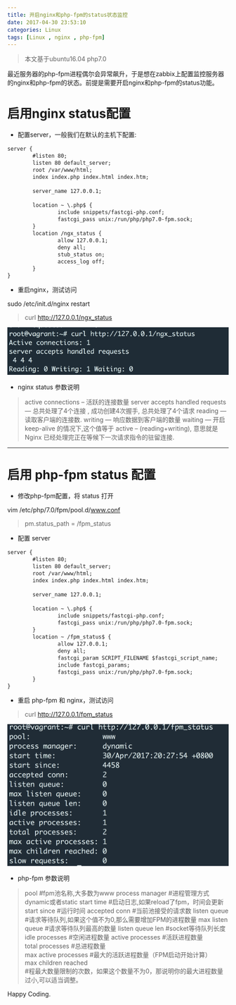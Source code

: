 ```yaml
---
title: 开启nginx和php-fpm的status状态监控
date: 2017-04-30 23:53:10
categories: Linux
tags: [Linux , nginx , php-fpm]
---
```



> 本文基于ubuntu16.04 php7.0

最近服务器的php-fpm进程偶尔会异常飙升，于是想在zabbix上配置监控服务器的nginx和php-fpm的状态。前提是需要开启nginx和php-fpm的status功能。

# 启用nginx status配置

- 配置server，一般我们在默认的主机下配置:

```
server {
        #listen 80;
        listen 80 default_server;
        root /var/www/html;
        index index.php index.html index.htm;

        server_name 127.0.0.1;

        location ~ \.php$ {
                include snippets/fastcgi-php.conf;
                fastcgi_pass unix:/run/php/php7.0-fpm.sock;
        }
        location /ngx_status {
                allow 127.0.0.1;
                deny all;
                stub_status on;
                access_log off;
        }
}
```
<!-- more -->

- 重启nginx，测试访问

sudo /etc/init.d/nginx restart 

> curl http://127.0.0.1/ngx_status

![1](nginx-phpfpm-status/nginx_status.png)

- nginx status 参数说明

> active connections – 活跃的连接数量
> server accepts handled requests — 总共处理了4个连接 , 成功创建4次握手, 总共处理了4个请求
> reading — 读取客户端的连接数.
> writing — 响应数据到客户端的数量
>waiting — 开启 keep-alive 的情况下,这个值等于 active – (reading+writing), 意思就是 Nginx 已经处理完正在等候下一次请求指令的驻留连接.


---

# 启用 php-fpm status 配置

- 修改php-fpm配置，将 status 打开

vim /etc/php/7.0/fpm/pool.d/www.conf

> pm.status_path = /fpm_status

- 配置 server 

```
server {
        #listen 80;
        listen 80 default_server;
        root /var/www/html;
        index index.php index.html index.htm;

        server_name 127.0.0.1;

        location ~ \.php$ {
                include snippets/fastcgi-php.conf;
                fastcgi_pass unix:/run/php/php7.0-fpm.sock;
        }
        location ~ /fpm_status$ {
                allow 127.0.0.1;
                deny all;
                fastcgi_param SCRIPT_FILENAME $fastcgi_script_name;
                include fastcgi_params;
                fastcgi_pass unix:/run/php/php7.0-fpm.sock;
        }
}
```

- 重启 php-fpm 和 nginx，测试访问

> curl http://127.0.0.1/fpm_status

![2](nginx-phpfpm-status/php_fpm_status.png)

- php-fpm 参数说明

> pool #fpm池名称,大多数为www
> process manager #进程管理方式dynamic或者static
> start time #启动日志,如果reload了fpm，时间会更新
> start since #运行时间
> accepted conn #当前池接受的请求数
> listen queue #请求等待队列,如果这个值不为0,那么需要增加FPM的进程数量
> max listen queue #请求等待队列最高的数量
> listen queue len #socket等待队列长度
> idle processes #空闲进程数量
> active processes #活跃进程数量 <br>
> total processes #总进程数量 <br>
> max active processes #最大的活跃进程数量（FPM启动开始计算） <br>
> max children reached <br> #程最大数量限制的次数，如果这个数量不为0，那说明你的最大进程数量过小,可以适当调整。


Happy Coding.



